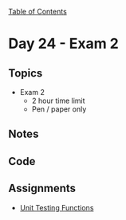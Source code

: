 [Table of Contents](/README.md)

# Day 24 - Exam 2

## Topics
* Exam 2
	* 2 hour time limit
	* Pen / paper only

## Notes
<!-- More detailed notes from class, including whiteboard photos etc -->

## Code
<!-- Make sure to update the XX in the folder name if you uncomment this block-->
<!-- [Code we wrote in class today](https://github.com/TIY-Austin-Front-End-Engineering/Curriculum/tree/feb2016/notes/day-24/examples) -->

## Assignments
* [Unit Testing Functions]()
